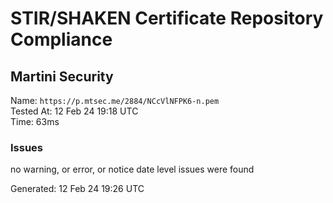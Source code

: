 # STIR/SHAKEN Certificate Repository Compliance

## Martini Security

Name: `https://p.mtsec.me/2884/NCcVlNFPK6-n.pem`\
Tested At: 12 Feb 24 19:18 UTC\
Time: 63ms

### Issues

no warning, or error, or notice date level issues were found

Generated: 12 Feb 24 19:26 UTC